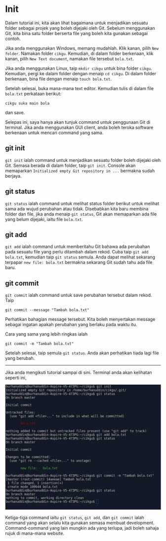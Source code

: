 # Init

Dalam tutorial ini, kita akan lihat bagaimana untuk menjadikan sesuatu folder
sebagai projek yang boleh dijejaki oleh Git. Sebelum menggunakan Git, kita bina
satu folder berserta file yang boleh kita gunakan sebagai contoh.

Jika anda menggunakan Windows, memang mudahlah. Klik kanan, pilih `New folder`.
Namakan folder `cikgu`. Kemudian, di dalam folder berkenaan, klik kanan, pilih
`New Text document`, namakan file tersebut `bola.txt`.

Jika anda menggunakan Linux, taip `mkdir cikgu` untuk bina folder `cikgu`.
Kemudian, pergi ke dalam folder dengan menaip `cd cikgu`. Di dalam folder
berkenaan, bina file dengan menaip `touch bola.txt`.

Setelah selesai, buka mana-mana text editor. Kemudian tulis di dalam file
`bola.txt` perkataan berikut:

```
cikgu suka main bola
```

dan save.

Selepas ini, saya hanya akan tunjuk command untuk penggunaan Git di terminal.
Jika anda menggunakan GUI client, anda boleh teroka software berkenaan untuk
mencari command yang sama.

## git init

`git init` ialah command untuk menjadikan sesuatu folder boleh dijejaki oleh
Git. Semasa berada di dalam folder, taip `git init`. Console akan memaparkan
`Initialized empty Git repository in ...` bermakna sudah berjaya.

## git status

`git status` ialah command untuk melihat status folder berikut untuk melihat
sama ada wujud perubahan atau tidak. Disebabkan kita baru membina folder dan
file, jika anda menaip `git status`, Git akan memaparkan ada file yang belum
dijejaki, iaitu file `bola.txt`.

## git add

`git add` ialah command untuk memberitahu Git bahawa ada perubahan pada sesuatu
file yang perlu ditambah dalam rekod. Cuba taip `git add bola.txt`, kemudian
taip `git status` semula. Anda dapat melihat sekarang terpapar `new file:
bola.txt` bermakna sekarang Git sudah tahu ada file baru.

## git commit

`git commit` ialah command untuk save perubahan tersebut dalam rekod. Taip

```
git commit --message "Tambah bola.txt"
```

Perhatikan bahagian message tersebut. Kita boleh menyertakan message sebagai
ingatan apakah perubahan yang berlaku pada waktu itu.

Cara yang sama yang lebih ringkas ialah

```
git commit -m "Tambah bola.txt"
```

Setelah selesai, taip semula `git status`. Anda akan perhatikan tiada lagi file
yang berubah.

----

Jika anda mengikuti tutorial sampai di sini. Terminal anda akan kelihatan seperti ini,

![Gambar untuk tutorial ini](img/init.png)

Ketiga-tiga command iaitu `git status`, `git add`, dan `git commit` ialah
command yang akan selalu kita gunakan semasa membuat development.
Command-command yang lain mungkin ada yang terlupa, jadi boleh sahaja rujuk di
mana-mana website.
